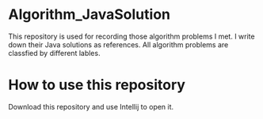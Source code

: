 # Algorithm_JavaSolution
This repository is used for recording those algorithm problems I met. 
I write down their Java solutions as references.
All algorithm problems are classfied by different lables.

# How to use this repository 
Download this repository and use Intellij to open it.

